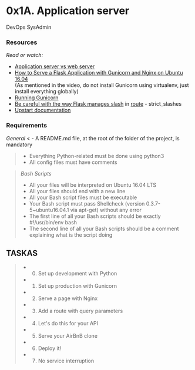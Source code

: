# 0x1A. Application server
DevOps  SysAdmin

### Resources
*Read or watch:*
- [Application server vs web server](https://intranet.alxswe.com/rltoken/B9fOBzIxX_t1289WAuRzJw)
- [How to Serve a Flask Application with Gunicorn and Nginx on Ubuntu 16.04](https://intranet.alxswe.com/rltoken/kpG6RwmwRJHzRmGUM_ERcA) <br>(As mentioned in the video, do not install Gunicorn using virtualenv, just install everything globally)
- [Running Gunicorn](https://intranet.alxswe.com/rltoken/2LF1j7xKJGYaUtD1HKgUeQ)
- [Be careful with the way Flask manages slash](https://intranet.alxswe.com/rltoken/zTCSTQxrH2za4hxbkt8K3g) in [route](https://intranet.alxswe.com/rltoken/n5A0nmah-Si78zbNvdb4GA) - strict_slashes
- [Upstart documentation](https://intranet.alxswe.com/rltoken/cldrneY3Qr7LlDysygzRHw)

### Requirements
*General*
< - A README.md file, at the root of the folder of the project, is mandatory
> - Everything Python-related must be done using python3
> - All config files must have comments

> *Bash Scripts*
> - All your files will be interpreted on Ubuntu 16.04 LTS
> - All your files should end with a new line
> - All your Bash script files must be executable
> - Your Bash script must pass Shellcheck (version 0.3.7-<br>5~ubuntu16.04.1 via apt-get) without any error
> - The first line of all your Bash scripts should be exactly #!/usr/bin/env bash
> - The second line of all your Bash scripts should be a comment <br>explaining what is the script doing

## TASKAS
> - 0. Set up development with Python
> - 1. Set up production with Gunicorn
> - 2. Serve a page with Nginx
> - 3. Add a route with query parameters
> - 4. Let's do this for your API
> - 5. Serve your AirBnB clone
> - 6. Deploy it!
> - 7. No service interruption

